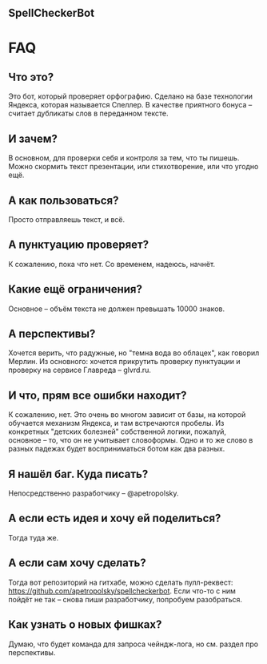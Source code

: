 ## SpellCheckerBot

FAQ
===
Что это?
----------------------------
Это бот, который проверяет орфографию. Сделано на базе технологии Яндекса, которая называется Спеллер. 
В качестве приятного бонуса – считает дубликаты слов в переданном тексте.

И зачем?
----------------------------
В основном, для проверки себя и контроля за тем, что ты пишешь. Можно скормить текст презентации, или стихотворение, или что угодно ещё.

А как пользоваться?
----------------------------
Просто отправляешь текст, и всё. 

А пунктуацию проверяет?
----------------------------
К сожалению, пока что нет. Со временем, надеюсь, начнёт. 

Какие ещё ограничения?
----------------------------
Основное – объём текста не должен превышать 10000 знаков.

А перспективы?
----------------------------
Хочется верить, что радужные, но "темна вода во облацех", как говорил Мерлин. Из основного: хочется прикрутить проверку пунктуации и 
проверку на сервисе Главреда – glvrd.ru. 

И что, прям все ошибки находит?
----------------------------
К сожалению, нет. Это очень во многом зависит от базы, на которой обучается механизм Яндекса, и там встречаются пробелы. Из конкретных "детских болезней" 
собственной логики, пожалуй, основное – то, что он не учитывает словоформы. Одно и то же слово в разных падежах будет восприниматься ботом как два разных.

Я нашёл баг. Куда писать?
----------------------------
Непосредственно разработчику – @apetropolsky.

А если есть идея и хочу ей поделиться?
----------------------------
Тогда туда же.

А если сам хочу сделать?
----------------------------
Тогда вот репозиторий на гитхабе, можно сделать пулл-реквест: https://github.com/apetropolsky/spellcheckerbot. Если что-то с ним пойдёт не так – снова пиши разработчику, попробуем разобраться. 

Как узнать о новых фишках?
----------------------------
Думаю, что будет команда для запроса чейндж-лога, но см. раздел про перспективы. 
 
 
